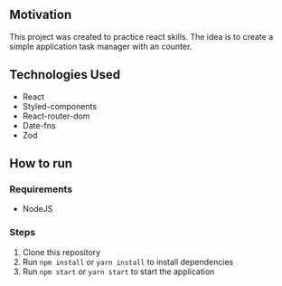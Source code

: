 ## Motivation

This project was created to practice react skills. The idea is to create a simple application task manager with an counter.

## Technologies Used
- React
- Styled-components
- React-router-dom
- Date-fns
- Zod

## How to run

### Requirements
- NodeJS

### Steps
1. Clone this repository
2. Run `npm install` or `yarn install` to install dependencies
3. Run `npm start` or `yarn start` to start the application


